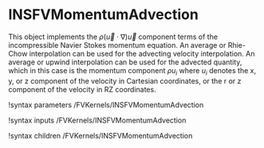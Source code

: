 # INSFVMomentumAdvection

This object implements the $\rho\left(\vec u \cdot\nabla\right)\vec u$ component
terms of the
incompressible Navier Stokes momentum equation. An average or Rhie-Chow
interpolation can be used for the advecting velocity interpolation. An average
or upwind interpolation can be used for the advected quantity, which in this
case is the momentum component $\rho u_i$ where $u_i$ denotes the x, y, or z
component of the velocity in Cartesian coordinates, or the r or z component of
the velocity in RZ coordinates.

!syntax parameters /FVKernels/INSFVMomentumAdvection

!syntax inputs /FVKernels/INSFVMomentumAdvection

!syntax children /FVKernels/INSFVMomentumAdvection
